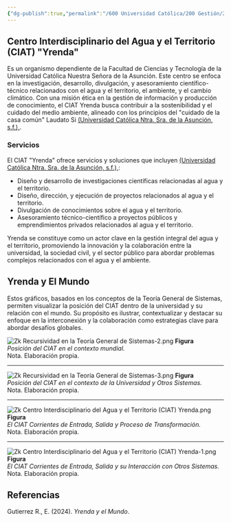 ```yaml
---
{"dg-publish":true,"permalink":"/600 Universidad Católica/200 Gestión/2024/Zk Centro Interdisciplinario del Agua y el Territorio (CIAT) Yrenda/","tags":["UC","yrenda"]}
---
```


## Centro Interdisciplinario del Agua y el Territorio (CIAT) "Yrenda"

Es un organismo dependiente de la Facultad de Ciencias y Tecnología de la Universidad Católica Nuestra Señora de la Asunción. Este centro se enfoca en la investigación, desarrollo, divulgación, y asesoramiento científico-técnico relacionados con el agua y el territorio, el ambiente, y el cambio climático. Con una misión ética en la gestión de información y producción de conocimiento, el CIAT Yrenda busca contribuir a la sostenibilidad y el cuidado del medio ambiente, alineado con los principios del "cuidado de la casa común" Laudato Si [(Universidad Católica Ntra. Sra. de la Asunción, s.f.),](https://www.universidadcatolica.edu.py/pensamiento-e-investigacion/#1719414624526-5e1563ed-3e16).

### Servicios
El CIAT "Yrenda" ofrece servicios y soluciones que incluyen [(Universidad Católica Ntra. Sra. de la Asunción, s.f.),](https://www.universidadcatolica.edu.py/pensamiento-e-investigacion/#1719414624526-5e1563ed-3e16):
- Diseño y desarrollo de investigaciones científicas relacionadas al agua y el territorio.
- Diseño, dirección, y ejecución de proyectos relacionados al agua y el territorio.
- Divulgación de conocimientos sobre el agua y el territorio.
- Asesoramiento técnico-científico a proyectos públicos y emprendimientos privados relacionados al agua y el territorio.

Yrenda se constituye como un actor clave en la gestión integral del agua y el territorio, promoviendo la innovación y la colaboración entre la universidad, la sociedad civil, y el sector público para abordar problemas complejos relacionados con el agua y el ambiente.

## Yrenda y El Mundo

Estos gráficos, basados en los conceptos de la Teoría General de Sistemas, permiten visualizar la posición del CIAT dentro de la universidad y su relación con el mundo. Su propósito es ilustrar, contextualizar y destacar su enfoque en la interconexión y la colaboración como estrategias clave para abordar desafíos globales.

![Zk Recursividad en la Teoría General de Sistemas-2.png](/img/user/600%20Universidad%20Cat%C3%B3lica/200%20Gesti%C3%B3n/2024/000%20Adjuntos/Zk%20Recursividad%20en%20la%20Teor%C3%ADa%20General%20de%20Sistemas-2.png)
**Figura**  
_Posición del CIAT en el contexto mundial._  
Nota. Elaboración propia.

----

![Zk Recursividad en la Teoría General de Sistemas-3.png](/img/user/600%20Universidad%20Cat%C3%B3lica/200%20Gesti%C3%B3n/2024/000%20Adjuntos/Zk%20Recursividad%20en%20la%20Teor%C3%ADa%20General%20de%20Sistemas-3.png)
**Figura**  
_Posición del CIAT en el contexto de la Universidad y Otros Sistemas._  
Nota. Elaboración propia.

----

![Zk Centro Interdisciplinario del Agua y el Territorio (CIAT) Yrenda.png](/img/user/600%20Universidad%20Cat%C3%B3lica/200%20Gesti%C3%B3n/2024/000%20Adjuntos/Zk%20Centro%20Interdisciplinario%20del%20Agua%20y%20el%20Territorio%20(CIAT)%20Yrenda.png)
**Figura**  
_El CIAT Corrientes de Entrada, Salida y Proceso de Transformación._  
Nota. Elaboración propia.

----

![Zk Centro Interdisciplinario del Agua y el Territorio (CIAT) Yrenda-1.png](/img/user/600%20Universidad%20Cat%C3%B3lica/200%20Gesti%C3%B3n/2024/000%20Adjuntos/Zk%20Centro%20Interdisciplinario%20del%20Agua%20y%20el%20Territorio%20(CIAT)%20Yrenda-1.png)
**Figura**  
_El CIAT Corrientes de Entrada, Salida y su Interacción con Otros Sistemas._  
Nota. Elaboración propia.

## Referencias
Gutierrez R., E. (2024). _Yrenda y el Mundo_.
